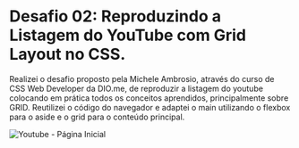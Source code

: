 # Desafio 02: Reproduzindo a Listagem do YouTube com Grid Layout no CSS.

Realizei o desafio proposto pela Michele Ambrosio, através do curso de CSS Web Developer da DIO.me, de reproduzir a listagem do youtube colocando em prática todos os conceitos aprendidos, principalmente sobre GRID.
Reutilizei o código do navegador e adaptei o main utilizando o flexbox para o aside e o grid para o conteúdo principal.

![Youtube - Página Inicial](https://github.com/joannascm/trilha-css-desafio-02/assets/116309057/5b11364a-5890-4b74-9b9b-21c127484986)
